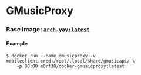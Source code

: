 # GMusicProxy
### Base Image: [`arch-yay:latest`](https://hub.docker.com/r/m0rf30/arch-yay)

#### Example
```
$ docker run --name gmusicproxy -v mobileclient.cred:/root/.local/share/gmusicapi/ \
    -p 80:80 m0rf30/docker-gmusicproxy:latest
```
